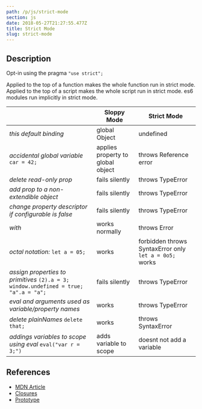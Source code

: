 ```yaml
---
path: /p/js/strict-mode
section: js
date: 2018-05-27T21:27:55.477Z
title: Strict Mode
slug: strict-mode
---
```



## Description
 Opt-in using the pragma ```"use strict";```

Applied to the top of a function makes the whole function run in strict mode.
Applied to the top of a script makes the whole script run in strict mode.
es6 modules run implicitly in strict mode.


|   | Sloppy Mode  | Strict Mode |
|---|---|--- |
| *this default binding* | global Object |  undefined |
| *accidental global variable* ```car = 42;``` | applies property to global object |  throws Reference error |
| *delete read-only prop* | fails silently |  throws TypeError |
| *add prop to a non-extendible object* | fails silently |  throws TypeError |
| *change property descriptor if configurable is false* | fails silently |  throws TypeError |
| *with* | works normally | throws Error |
| *octal notation:* ```let a = 05;``` | works |  forbidden throws SyntaxError only ```let a = 0o5;``` works |
| *assign properties to primitives* ```(2).a = 3; window.undefined = true; "a".a = "a";``` | fails silently |  throws TypeError |
| *eval and arguments used as variable/property names* | works |  throws TypeError |
| *delete plainNames* ```delete that;``` | works |  throws SyntaxError |
| *addings variables to scope using eval* ```eval("var r = 3;")``` | adds variable to scope | doesnt not add a variable |

## References   

 * [MDN Article](https://developer.mozilla.org/en-US/docs/Web/JavaScript/Reference/Strict_mode)
 * [Closures](https://github.com/getify/You-Dont-Know-JS/blob/1efb94d9a98d873461e3416de625e398ddce31fd/scope%20%26%20closures/ch2.md)
 * [Prototype](https://github.com/getify/You-Dont-Know-JS/blob/31e1d4ff600d88cc2ce243903ab8a3a9d15cce15/this%20%26%20object%20prototypes/ch2.md)